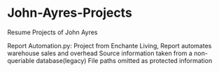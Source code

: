 # John-Ayres-Projects
Resume Projects of John Ayres

Report Automation.py:
  Project from Enchante Living, Report automates warehouse sales and overhead
  Source information taken from a non-queriable database(legacy)
  File paths omitted as protected information
